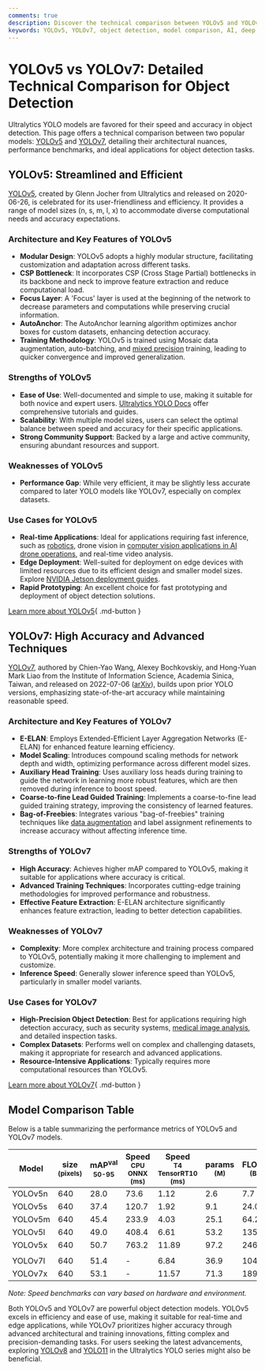 ```yaml
---
comments: true
description: Discover the technical comparison between YOLOv5 and YOLOv7, covering architectures, benchmarks, strengths, and ideal use cases for object detection.
keywords: YOLOv5, YOLOv7, object detection, model comparison, AI, deep learning, computer vision, benchmarks, accuracy, inference speed, Ultralytics
---
```


# YOLOv5 vs YOLOv7: Detailed Technical Comparison for Object Detection

Ultralytics YOLO models are favored for their speed and accuracy in object detection. This page offers a technical comparison between two popular models: [YOLOv5](https://github.com/ultralytics/yolov5) and [YOLOv7](https://github.com/WongKinYiu/yolov7), detailing their architectural nuances, performance benchmarks, and ideal applications for object detection tasks.

<script async src="https://cdn.jsdelivr.net/npm/chart.js"></script>
<script defer src="../../javascript/benchmark.js"></script>

<canvas id="modelComparisonChart" width="1024" height="400" active-models='["YOLOv5", "YOLOv7"]'></canvas>

## YOLOv5: Streamlined and Efficient

[YOLOv5](https://github.com/ultralytics/yolov5), created by Glenn Jocher from Ultralytics and released on 2020-06-26, is celebrated for its user-friendliness and efficiency. It provides a range of model sizes (n, s, m, l, x) to accommodate diverse computational needs and accuracy expectations.

### Architecture and Key Features of YOLOv5

- **Modular Design**: YOLOv5 adopts a highly modular structure, facilitating customization and adaptation across different tasks.
- **CSP Bottleneck**: It incorporates CSP (Cross Stage Partial) bottlenecks in its backbone and neck to improve feature extraction and reduce computational load.
- **Focus Layer**: A 'Focus' layer is used at the beginning of the network to decrease parameters and computations while preserving crucial information.
- **AutoAnchor**: The AutoAnchor learning algorithm optimizes anchor boxes for custom datasets, enhancing detection accuracy.
- **Training Methodology**: YOLOv5 is trained using Mosaic data augmentation, auto-batching, and [mixed precision](https://www.ultralytics.com/glossary/mixed-precision) training, leading to quicker convergence and improved generalization.

### Strengths of YOLOv5

- **Ease of Use**: Well-documented and simple to use, making it suitable for both novice and expert users. [Ultralytics YOLO Docs](https://docs.ultralytics.com/guides/) offer comprehensive tutorials and guides.
- **Scalability**: With multiple model sizes, users can select the optimal balance between speed and accuracy for their specific applications.
- **Strong Community Support**: Backed by a large and active community, ensuring abundant resources and support.

### Weaknesses of YOLOv5

- **Performance Gap**: While very efficient, it may be slightly less accurate compared to later YOLO models like YOLOv7, especially on complex datasets.

### Use Cases for YOLOv5

- **Real-time Applications**: Ideal for applications requiring fast inference, such as [robotics](https://www.ultralytics.com/glossary/robotics), drone vision in [computer vision applications in AI drone operations](https://www.ultralytics.com/blog/computer-vision-applications-ai-drone-uav-operations), and real-time video analysis.
- **Edge Deployment**: Well-suited for deployment on edge devices with limited resources due to its efficient design and smaller model sizes. Explore [NVIDIA Jetson deployment guides](https://docs.ultralytics.com/guides/nvidia-jetson/).
- **Rapid Prototyping**: An excellent choice for fast prototyping and deployment of object detection solutions.

[Learn more about YOLOv5](https://docs.ultralytics.com/models/yolov5/){ .md-button }

## YOLOv7: High Accuracy and Advanced Techniques

[YOLOv7](https://github.com/WongKinYiu/yolov7), authored by Chien-Yao Wang, Alexey Bochkovskiy, and Hong-Yuan Mark Liao from the Institute of Information Science, Academia Sinica, Taiwan, and released on 2022-07-06 ([arXiv](https://arxiv.org/abs/2207.02696)), builds upon prior YOLO versions, emphasizing state-of-the-art accuracy while maintaining reasonable speed.

### Architecture and Key Features of YOLOv7

- **E-ELAN**: Employs Extended-Efficient Layer Aggregation Networks (E-ELAN) for enhanced feature learning efficiency.
- **Model Scaling**: Introduces compound scaling methods for network depth and width, optimizing performance across different model sizes.
- **Auxiliary Head Training**: Uses auxiliary loss heads during training to guide the network in learning more robust features, which are then removed during inference to boost speed.
- **Coarse-to-fine Lead Guided Training**: Implements a coarse-to-fine lead guided training strategy, improving the consistency of learned features.
- **Bag-of-Freebies**: Integrates various "bag-of-freebies" training techniques like [data augmentation](https://www.ultralytics.com/glossary/data-augmentation) and label assignment refinements to increase accuracy without affecting inference time.

### Strengths of YOLOv7

- **High Accuracy**: Achieves higher mAP compared to YOLOv5, making it suitable for applications where accuracy is critical.
- **Advanced Training Techniques**: Incorporates cutting-edge training methodologies for improved performance and robustness.
- **Effective Feature Extraction**: E-ELAN architecture significantly enhances feature extraction, leading to better detection capabilities.

### Weaknesses of YOLOv7

- **Complexity**: More complex architecture and training process compared to YOLOv5, potentially making it more challenging to implement and customize.
- **Inference Speed**: Generally slower inference speed than YOLOv5, particularly in smaller model variants.

### Use Cases for YOLOv7

- **High-Precision Object Detection**: Best for applications requiring high detection accuracy, such as security systems, [medical image analysis](https://www.ultralytics.com/glossary/medical-image-analysis), and detailed inspection tasks.
- **Complex Datasets**: Performs well on complex and challenging datasets, making it appropriate for research and advanced applications.
- **Resource-Intensive Applications**: Typically requires more computational resources than YOLOv5.

[Learn more about YOLOv7](https://docs.ultralytics.com/models/yolov7/){ .md-button }

## Model Comparison Table

Below is a table summarizing the performance metrics of YOLOv5 and YOLOv7 models.

| Model   | size<br><sup>(pixels) | mAP<sup>val<br>50-95 | Speed<br><sup>CPU ONNX<br>(ms) | Speed<br><sup>T4 TensorRT10<br>(ms) | params<br><sup>(M) | FLOPs<br><sup>(B) |
| ------- | --------------------- | -------------------- | ------------------------------ | ----------------------------------- | ------------------ | ----------------- |
| YOLOv5n | 640                   | 28.0                 | 73.6                           | 1.12                                | 2.6                | 7.7               |
| YOLOv5s | 640                   | 37.4                 | 120.7                          | 1.92                                | 9.1                | 24.0              |
| YOLOv5m | 640                   | 45.4                 | 233.9                          | 4.03                                | 25.1               | 64.2              |
| YOLOv5l | 640                   | 49.0                 | 408.4                          | 6.61                                | 53.2               | 135.0             |
| YOLOv5x | 640                   | 50.7                 | 763.2                          | 11.89                               | 97.2               | 246.4             |
|         |                       |                      |                                |                                     |                    |                   |
| YOLOv7l | 640                   | 51.4                 | -                              | 6.84                                | 36.9               | 104.7             |
| YOLOv7x | 640                   | 53.1                 | -                              | 11.57                               | 71.3               | 189.9             |

_Note: Speed benchmarks can vary based on hardware and environment._

Both YOLOv5 and YOLOv7 are powerful object detection models. YOLOv5 excels in efficiency and ease of use, making it suitable for real-time and edge applications, while YOLOv7 prioritizes higher accuracy through advanced architectural and training innovations, fitting complex and precision-demanding tasks. For users seeking the latest advancements, exploring [YOLOv8](https://docs.ultralytics.com/models/yolov8/) and [YOLO11](https://docs.ultralytics.com/models/yolo11/) in the Ultralytics YOLO series might also be beneficial.
